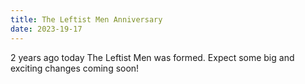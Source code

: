 ```yaml
---
title: The Leftist Men Anniversary
date: 2023-19-17
---
```

2 years ago today The Leftist Men was formed. Expect some big and exciting changes coming soon!